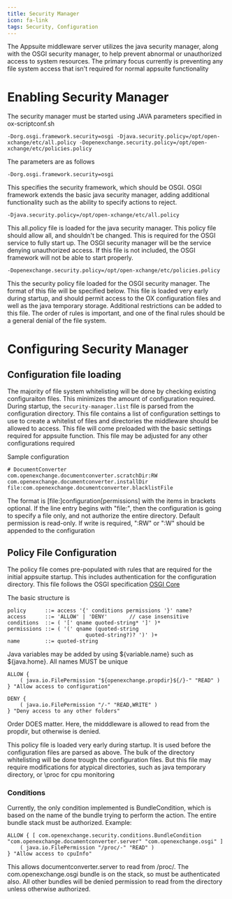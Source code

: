 ```yaml
---
title: Security Manager
icon: fa-link
tags: Security, Configuration
---
```


The Appsuite middleware server utilizes the java security manager, along with the OSGI security manager, to help prevent abnormal or unauthorized access to system resources.  The primary focus currently is preventing any file system access that isn't required for normal appsuite functionality

# Enabling Security Manager

The security manager must be started using JAVA parameters specified in ox-scriptconf.sh

```
-Dorg.osgi.framework.security=osgi -Djava.security.policy=/opt/open-xchange/etc/all.policy -Dopenexchange.security.policy=/opt/open-xchange/etc/policies.policy
```

The parameters are as follows

```
-Dorg.osgi.framework.security=osgi
```
This specifies the security framework, which should be OSGI.  OSGI framework extends the basic java security manager, adding additional functionality such as the ability to specify actions to reject.

```
-Djava.security.policy=/opt/open-xchange/etc/all.policy
```
This all.policy file is loaded for the java security manager.  This policy file should allow all, and shouldn't be changed.  This is required for the OSGI service to fully start up.  The OSGI security manager will be the service denying unauthorized access.  If this file is not included, the OSGI framework will not be able to start properly.

```
-Dopenexchange.security.policy=/opt/open-xchange/etc/policies.policy
```
This the security policy file loaded for the OSGI security manager.  The format of this file will be specified below.  This file is loaded very early during startup, and should permit access to the OX configuration files and well as the java temporary storage.  Additional restrictions can be added to this file.  The order of rules is important, and one of the final rules should be a general denial of the file system.

# Configuring Security Manager

## Configuration file loading

The majority of file system whitelisting will be done by checking existing configuraiton files.  This minimizes the amount of configuration required.
During startup, the `security-manager.list` file is parsed from the configuration directory.  This file contains a list of configuration settings to use to create a whitelist of files and directories the middleware should be allowed to access.  This file will come preloaded with the basic settings required for appsuite function.  This file may be adjusted for any other configurations required

Sample configuration

```
# DocumentConverter
com.openexchange.documentconverter.scratchDir:RW
com.openexchange.documentconverter.installDir
file:com.openexchange.documentconverter.blacklistFile
```
The format is [file:]configuration[permissions] with the items in brackets optional.  If the line entry begins with "file:", then the configuration is going to specify a file only, and not authorize the entire directory.
Default permission is read-only.  If write is required, ":RW" or ":W" should be appended to the configuration

## Policy File Configuration

The policy file comes pre-populated with rules that are required for the initial appsuite startup.  This includes authentication for the configuration directory.  This file follows the OSGI specification [OSGI Core](https://osgi.org/specification/osgi.core/7.0.0/service.condpermadmin.html#i1716478)

The basic structure is

```
policy      ::= access '{' conditions permissions '}' name?
access      ::= 'ALLOW' | 'DENY'       // case insensitive
conditions  ::= ( '[' qname quoted-string* ']' )*
permissions ::= ( '(' qname (quoted-string
                         quoted-string?)? ')' )+
name        ::= quoted-string
```
Java variables may be added by using ${variable.name} such as ${java.home}.  All names MUST be unique

```
ALLOW {
    ( java.io.FilePermission "${openexchange.propdir}${/}-" "READ" )
} "Allow access to configuration"

DENY {
    ( java.io.FilePermission "/-" "READ,WRITE" )
} "Deny access to any other folders"

```
Order DOES matter.  Here, the midddleware is allowed to read from the propdir, but otherwise is denied.

This policy file is loaded very early during startup.  It is used before the configuration files are parsed as above.  The bulk of the directory whitelisting will be done trough the configuration files.  But this file may require modifications for atypical directories, such as java temporary directory, or \proc for cpu monitoring

### Conditions
Currently, the only condition implemented is BundleCondition, which is based on the name of the bundle trying to perform the action.  The entire bundle stack must be authorized.
Example:

```
ALLOW { [ com.openexchange.security.conditions.BundleCondition "com.openexchange.documentconverter.server" "com.openexchange.osgi" ]
    ( java.io.FilePermission "/proc/-" "READ" )
} "Allow access to cpuInfo"
```

This allows documentconverter.server to read from /proc/.  The com.openexchange.osgi bundle is on the stack, so must be authenticated also.  All other bundles will be denied permission to read from the directory unless otherwise authorized.





